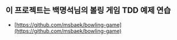 
## 이 프로젝트는 백명석님의 볼링 게임 TDD 예제 연습
- [https://github.com/msbaek/bowling-game](https://github.com/msbaek/bowling-game)

